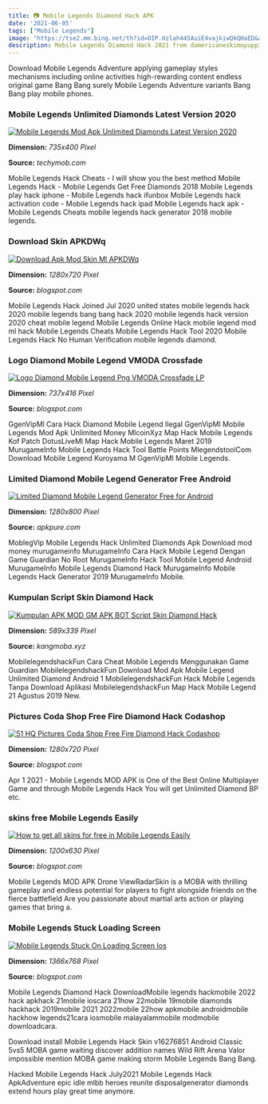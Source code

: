 ```yaml
---
title: 📷 Mobile Legends Diamond Hack APK
date: '2021-06-05'
tags: ["Mobile Legends"]
image: "https://tse2.mm.bing.net/th?id=OIP.Hzlah445AuiE4vajkiwQkQHaED&amp;pid=15.1"
description: Mobile Legends Diamond Hack 2021 from damericaneskimopuppiesforsale Sebuah aplikasi modifikasi tentu mempunyai kekurangan dan keunggulan tersendiri termasuk 
---
```




Download Mobile Legends Adventure applying gameplay styles mechanisms including online activities high-rewarding content endless original game Bang Bang surely Mobile Legends Adventure variants Bang Bang play mobile phones.



### Mobile Legends Unlimited Diamonds Latest Version 2020

[![Mobile Legends Mod Apk Unlimited Diamonds Latest Version 2020](https://www.techymob.com/wp-content/uploads/2020/09/Mobile-Legends-Mod-Apk-Unlimited-Diamonds-Latest-Version-2020-735x400.jpg)](https://www.techymob.com/wp-content/uploads/2020/09/Mobile-Legends-Mod-Apk-Unlimited-Diamonds-Latest-Version-2020-735x400.jpg)


**Dimension:** _735x400 Pixel_ 

**Source:** _techymob.com_ 


Mobile Legends Hack Cheats - I will show you the best method Mobile Legends Hack - Mobile Legends Get Free Diamonds 2018 Mobile Legends play hack iphone - Mobile Legends hack ifunbox Mobile Legends hack activation code - Mobile Legends hack ipad Mobile Legends hack apk - Mobile Legends Cheats mobile legends hack generator 2018 mobile legends.


### Download Skin APKDWq

[![Download Apk Mod Skin Ml  APKDWq](https://i.pinimg.com/originals/16/a4/e2/16a4e23e71b676d30c770973aa4752cc.jpg)](https://i.pinimg.com/originals/16/a4/e2/16a4e23e71b676d30c770973aa4752cc.jpg)


**Dimension:** _1280x720 Pixel_ 

**Source:** _blogspot.com_ 


Mobile Legends Hack Joined Jul 2020 united states mobile legends hack 2020 mobile legends bang bang hack 2020 mobile legends hack version 2020 cheat mobile legend Mobile Legends Online Hack mobile legend mod ml hack Mobile Legends Cheats Mobile Legends Hack Tool 2020 Mobile Legends Hack No Human Verification mobile legends diamond.


### Logo Diamond Mobile Legend VMODA Crossfade 

[![Logo Diamond Mobile Legend Png  VMODA Crossfade LP ](https://kaleoz-media.oss-ap-southeast-1.aliyuncs.com/kaleoz-store/201912/oss-18a8c02411842298ba4a1c235ca61ca6.png)](https://kaleoz-media.oss-ap-southeast-1.aliyuncs.com/kaleoz-store/201912/oss-18a8c02411842298ba4a1c235ca61ca6.png)


**Dimension:** _737x416 Pixel_ 

**Source:** _blogspot.com_ 


GgenVipMl Cara Hack Diamond Mobile Legend Ilegal GgenVipMl Mobile Legends Mod Apk Unlimited Money MlcoinXyz Map Hack Mobile Legends Kof Patch DotusLiveMl Map Hack Mobile Legends Maret 2019 MurugameInfo Mobile Legends Hack Tool Battle Points MlegendstoolCom Download Mobile Legend Kuroyama M GgenVipMl Mobile Legends.


### Limited Diamond Mobile Legend Generator Free Android 

[![Limited Diamond Mobile Legend Generator Free for Android ](https://image.winudf.com/v2/image/Y29tLmZyZWVnZW5lcmF0b3Jmcm9tY2h1bWluay5jaHVtaW5rX3NjcmVlbl8xXzE1MDU4MzE3NDNfMDcz/screen-1.jpg?h=800&amp;fakeurl=1&amp;type=.jpg)](https://image.winudf.com/v2/image/Y29tLmZyZWVnZW5lcmF0b3Jmcm9tY2h1bWluay5jaHVtaW5rX3NjcmVlbl8xXzE1MDU4MzE3NDNfMDcz/screen-1.jpg?h=800&amp;fakeurl=1&amp;type=.jpg)


**Dimension:** _1280x800 Pixel_ 

**Source:** _apkpure.com_ 


MoblegVip Mobile Legends Hack Unlimited Diamonds Apk Download mod money murugameinfo MurugameInfo Cara Hack Mobile Legend Dengan Game Guardian No Root MurugameInfo Hack Tool Mobile Legend Android MurugameInfo Mobile Legends Diamond Hack MurugameInfo Mobile Legends Hack Generator 2019 MurugameInfo Mobile.


### Kumpulan Script Skin Diamond Hack 

[![Kumpulan APK MOD GM APK BOT Script Skin Diamond Hack ](https://3.bp.blogspot.com/-hDbX6VsvrBg/W_NXjfJ9EXI/AAAAAAAAAVg/Yx9gtfJxW1kdbIPG4TxyVSYscGVYyETTwCEwYBhgL/s1600/8.png)](https://3.bp.blogspot.com/-hDbX6VsvrBg/W_NXjfJ9EXI/AAAAAAAAAVg/Yx9gtfJxW1kdbIPG4TxyVSYscGVYyETTwCEwYBhgL/s1600/8.png)


**Dimension:** _589x339 Pixel_ 

**Source:** _kangmoba.xyz_ 


MobilelegendshackFun Cara Cheat Mobile Legends Menggunakan Game Guardian MobilelegendshackFun Download Mod Apk Mobile Legend Unlimited Diamond Android 1 MobilelegendshackFun Hack Mobile Legends Tanpa Download Aplikasi MobilelegendshackFun Map Hack Mobile Legend 21 Agustus 2019 New.


### Pictures Coda Shop Free Fire Diamond Hack Codashop 

[![51 HQ Pictures Coda Shop Free Fire Diamond Hack  Codashop ](https://i.ytimg.com/vi/Edw8fPQbklg/maxresdefault.jpg)](https://i.ytimg.com/vi/Edw8fPQbklg/maxresdefault.jpg)


**Dimension:** _1280x720 Pixel_ 

**Source:** _blogspot.com_ 


Apr 1 2021 - Mobile Legends MOD APK is One of the Best Online Multiplayer Game and through Mobile Legends Hack You will get Unlimited Diamond BP etc.


###  skins free Mobile Legends Easily 

[![How to get all skins for free in Mobile Legends Easily ](https://3.bp.blogspot.com/-SZycKwquxRI/XHQNVNCeH3I/AAAAAAAAAy8/mAD3VIQ1RyA7_fJ2N-4zcD9XOmWZQDSSwCLcBGAs/w1200-h630-p-k-no-nu/get-skins-ml-free.png)](https://3.bp.blogspot.com/-SZycKwquxRI/XHQNVNCeH3I/AAAAAAAAAy8/mAD3VIQ1RyA7_fJ2N-4zcD9XOmWZQDSSwCLcBGAs/w1200-h630-p-k-no-nu/get-skins-ml-free.png)


**Dimension:** _1200x630 Pixel_ 

**Source:** _blogspot.com_ 


Mobile Legends MOD APK Drone ViewRadarSkin is a MOBA with thrilling gameplay and endless potential for players to fight alongside friends on the fierce battlefield Are you passionate about martial arts action or playing games that bring a.


### Mobile Legends Stuck Loading Screen 

[![Mobile Legends Stuck On Loading Screen Ios](https://lh6.googleusercontent.com/proxy/lUUKh5k3BOjNL4gNl7uISbgpl7L8Yl7WRJ6wf2prOndCRBPB73GAuxxKLtFMuGB7_6A=s0-d)](https://lh6.googleusercontent.com/proxy/lUUKh5k3BOjNL4gNl7uISbgpl7L8Yl7WRJ6wf2prOndCRBPB73GAuxxKLtFMuGB7_6A=s0-d)


**Dimension:** _1366x768 Pixel_ 

**Source:** _blogspot.com_ 



Mobile Legends Diamond Hack DownloadMobile legends hackmobile 2022 hack apkhack 21mobile ioscara 21how 22mobile 19mobile diamonds hackhack 2019mobile 2021 2022mobile 22how apkmobile androidmobile hackhow legends21cara iosmobile malayalammobile modmobile downloadcara.


Download install Mobile Legends Hack Skin v16276851 Android Classic 5vs5 MOBA game waiting discover addition names Wild Rift Arena Valor impossible mention MOBA game making storm Mobile Legends Bang Bang.


Hacked Mobile Legends Hack July2021 Mobile Legends Hack ApkAdventure epic idle mlbb heroes reunite disposalgenerator diamonds extend hours play great time anymore.




